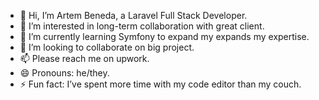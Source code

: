 - 👋 Hi, I’m Artem Beneda, a Laravel Full Stack Developer.
- 👀 I’m interested in long-term collaboration with great client.
- 🌱 I’m currently learning Symfony to expand my expands my expertise.
- 💞️ I’m looking to collaborate on big project.
- 📫 Please reach me on upwork.
- 😄 Pronouns: he/they.
- ⚡ Fun fact: I’ve spent more time with my code editor than my couch.
